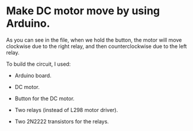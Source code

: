 # Make DC motor move by using Arduino.

As you can see in the file, when we hold the button, the motor will move clockwise due to the right relay, and then counterclockwise due to the left relay. 

To build the circuit, I used:

- Arduino board.

- DC motor.

- Button for the DC motor.

- Two relays (instead of L298 motor driver).

- Two 2N2222 transistors for the relays.

